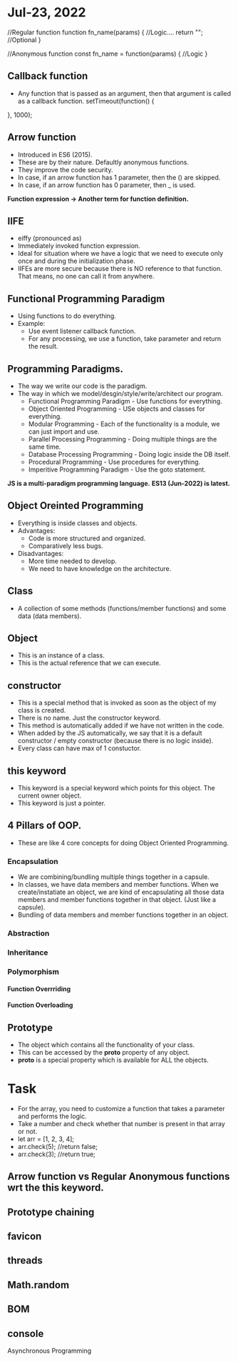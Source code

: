 # Jul-23, 2022

//Regular function
function fn_name(params) {
  //Logic....
  return ""; //Optional
}

//Anonymous function
const fn_name = function(params) {
  //Logic
}

## Callback function
- Any function that is passed as an argument, then that argument is called as a callback function.
setTimeout(function() {

}, 1000);

## Arrow function
- Introduced in ES6 (2015).
- These are by their nature. Defaultly anonymous functions.
- They improve the code security.
- In case, if an arrow function has 1 parameter, then the () are skipped.
- In case, if an arrow function has 0 parameter, then _ is used.


**Function expression -> Another term for function definition.**

## IIFE
- eiffy (pronounced as)
- Immediately invoked function expression.
- Ideal for situation where we have a logic that we need to execute only once and during the initialization phase.
- IIFEs are more secure because there is NO reference to that function. That means, no one can call it from anywhere.



## Functional Programming Paradigm
- Using functions to do everything.
- Example:
  - Use event listener callback function.
  - For any processing, we use a function, take parameter and return the result.


## Programming Paradigms.
- The way we write our code is the paradigm.
- The way in which we model/desgin/style/write/architect our program.
  - Functional Programming Paradigm - Use functions for everything.
  - Object Oriented Programming - USe objects and classes for everything.
  - Modular Programming - Each of the functionality is a module, we can just import and use.
  - Parallel Processing Programming - Doing multiple things are the same time.
  - Database Processing Programming - Doing logic inside the DB itself.
  - Procedural Programming - Use procedures for everything.
  - Imperitive Programming Paradigm - Use the goto statement.

**JS is a multi-paradigm programming language.**
**ES13 (Jun-2022) is latest.**


## Object Oreinted Programming
- Everything is inside classes and objects.
- Advantages:
  - Code is more structured and organized.
  - Comparatively less bugs.
- Disadvantages:
  - More time needed to develop.
  - We need to have knowledge on the architecture.

## Class
- A collection of some methods (functions/member functions) and some data (data members).

## Object
- This is an instance of a class.
- This is the actual reference that we can execute.

## constructor
- This is a special method that is invoked as soon as the object of my class is created.
- There is no name. Just the constructor keyword.
- This method is automatically added if we have not written in the code.
- When added by the JS automatically, we say that it is a default constructor / empty constructor (because there is no logic inside).
- Every class can have max of 1 constuctor.

## this keyword
- This keyword is a special keyword which points for this object. The current owner object.
- This keyword is just a pointer.

## 4 Pillars of OOP.
- These are like 4 core concepts for doing Object Oriented Programming.

### Encapsulation
- We are combining/bundling multiple things together in a capsule.
- In classes, we have data members and member functions. When we create/instatiate an object, we are kind of encapsulating all those data members and member functions together in that object. (Just like a capsule).
- Bundling of data members and member functions together in an object.






### Abstraction

### Inheritance

### Polymorphism
#### Function Overrriding
#### Function Overloading


## Prototype
- The object which contains all the functionality of your class.
- This can be accessed by the __proto__ property of any object.
- __proto__ is a special property which is available for ALL the objects.



# Task
- For the array, you need to customize a function that takes a parameter and performs the logic.
- Take a number and check whether that number is present in that array or not.
- let arr = [1, 2, 3, 4];
- arr.check(5); //return false;
- arr.check(3); //return true;

## Arrow function vs Regular Anonymous functions wrt the this keyword.


## Prototype chaining


## favicon

## threads

## Math.random

## BOM


## console

Asynchronous Programming